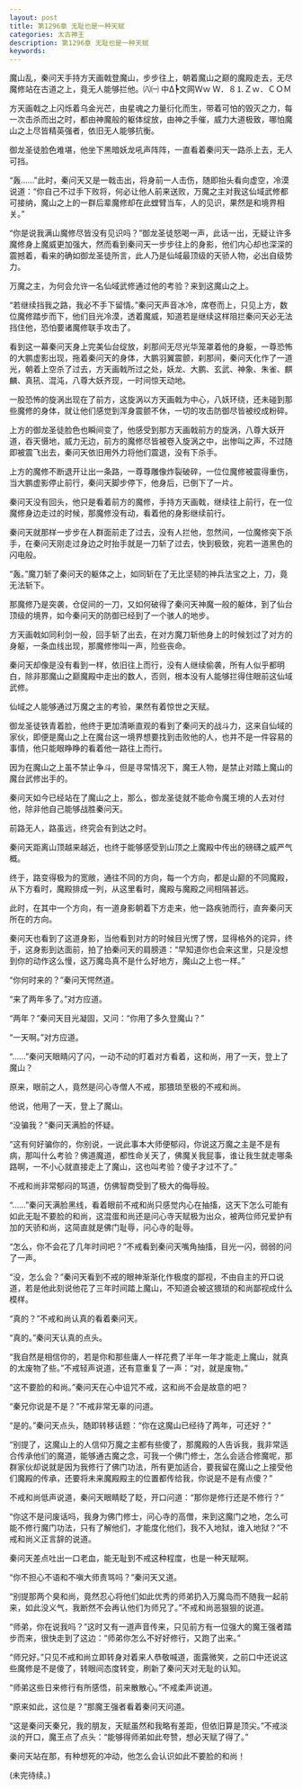 ```yaml
---
layout: post
title: 第1296章 无耻也是一种天赋
categories: 太古神王
description: 第1296章 无耻也是一种天赋
keywords:
---
```


魔山乱，秦问天手持方天画戟登魔山，步步往上，朝着魔山之巅的魔殿走去，无尽魔修站在古道之上，竟无人能够拦他。㈧㈠   中Δ┡文网Ｗｗ Ｗ．８⒈Ｚｗ．ＣＯＭ

方天画戟之上闪烁着乌金光芒，由星魂之力量衍化而生，带着可怕的毁灭之力，每一次击杀而出之时，都由神魔般的躯体绽放，由神之手催，威力大道极致，哪怕魔山之上尽皆精英强者，依旧无人能够抗衡。

御龙圣徒脸色难堪，他坐下黑暗妖龙吼声阵阵，一直看着秦问天一路杀上去，无人可挡。

“轰……”此时，秦问天又是一戟击出，将身前一人击伤，随即抬头看向虚空，冷漠说道：“你自己不过手下败将，何必让他人前来送败，万魔之主对我这仙域武修都可接纳，魔山之上的一群后辈魔修却在此螳臂当车，人的见识，果然是和境界相关。”

“你是说我满山魔修尽皆没有见识吗？”御龙圣徒怒喝一声，此话一出，无疑让许多魔修身上魔威更加强大，然而看到秦问天一步步往上的身影，他们内心却也深深的震撼着，看来的确如御龙圣徒所言，此人乃是仙域最顶级的天骄人物，必出自级势力。

万魔之主，为何会允许一名仙域武修通过他的考验？来到这魔山之上。

“若继续挡我之路，我必不手下留情。”秦问天声音冰冷，席卷而上，只见上方，数位魔修踏步而下，他们目光冷漠，透着魔威，知道若是继续这样阻拦秦问天必无法挡住他，恐怕要诸魔修联手攻击了。

看到这一幕秦问天身上完美仙台绽放，刹那间无尽光华笼罩着他的身躯，一尊恐怖的大鹏虚影出现，拖着秦问天的身体，大鹏羽翼震颤，刹那间，秦问天化作了一道光，朝着上空杀了过去，方天画戟所过之处，妖龙、大鹏、玄武、神象、朱雀、麒麟、真犼、混沌，八尊大妖齐现，一时间惊天动地。

一股恐怖的旋涡出现在了前方，这旋涡以方天画戟为中心，八妖环绕，还未碰到那些魔修的身体，就让他们感觉到浑身震颤不休，一切的攻击防御尽皆被绞成粉碎。

上方的御龙圣徒脸色也瞬间变了，他感受到那方天画戟前方的旋涡，八尊大妖开道，吞天慑地，威力无边，前方的魔修尽皆被卷入旋涡之中，出惨叫之声，不过随即被震飞出去，秦问天依旧用外力将他们震退，没有下杀手。

上方的魔修不断退开让出一条路，一尊尊雕像炸裂破碎，一位位魔修被震得重伤，当大鹏虚影停止前行，秦问天脚步停下，他身后，已倒下了一片。

秦问天没有回头，他只是看着前方的魔修，手持方天画戟，继续往上前行，在一位魔修身边走过的时候，那魔修没有动，看着他的身影继续前行。

秦问天就那样一步步在人群面前走了过去，没有人拦他，忽然间，一位魔修突下杀手，在秦问天刚走过身边之时抬手就是一刀斩了过去，快到极致，宛若一道黑色的闪电般。

“轰。”魔刀斩了秦问天的躯体之上，如同斩在了无比坚韧的神兵法宝之上，刀，竟无法斩下。

那魔修乃是突袭，仓促间的一刀，又如何破得了秦问天神魔一般的躯体，到了仙台顶级的境界，如今秦问天的防御已经到了一个骇人的地步。

方天画戟如同利剑一般，回手斩了出去，在对方魔刀斩他身上的时候划过了对方的身躯，一条血线出现，那魔修惨叫一声，险些丧命。

秦问天却像是没有看到一样，依旧往上而行，没有人继续偷袭，所有人似乎都明白，除非那魔山之巅魔殿中走出的数人，否则，根本没有人能够拦得住眼前这仙域武修。

仙域之人能够通过万魔之主的考验，果然有着惊世之天赋。

御龙圣徒铁青着脸，他终于更加清晰直观的看到了秦问天的战斗力，这来自仙域的家伙，即便是魔山之上在魔台这一境界想要找到击败他的人，也并不是一件容易的事情，他只能眼睁睁的看着他一路往上而行。

因为在魔山之上虽不禁止争斗，但是寻常情况下，魔王人物，是禁止对踏上魔山的魔台武修出手的。

秦问天如今已经站在了魔山之上，那么，御龙圣徒就不能命令魔王境的人去对付他，除非他自己能够战胜秦问天。

前路无人，路虽远，终究会有到达之时。

秦问天距离山顶越来越近，也终于能够感受到山顶之上魔殿中传出的磅礴之威严气概。

终于，路变得极为的宽敞，通往不同的方向，每一个方向，都是山巅的不同魔殿，从下方看时，魔殿排成一列，从这里看时，魔殿与魔殿之间相隔甚远。

此时，在其中一个方向，有一道身影朝着下方走来，他一路疾驰而行，直奔秦问天所在的方向。

秦问天也看到了这道身影，当他看到对方的时候目光愣了愣，显得格外的诧异，终于，这身影到达面前，拍了拍秦问天的肩膀道：“早知道你也会来这里，只是没想到你的动作这么慢，这万魔岛真不是什么好地方，魔山之上也一样。”

“你何时来的？”秦问天愕然道。

“来了两年多了。”对方应道。

“两年？”秦问天目光凝固，又问：“你用了多久登魔山？”

“一天啊。”对方应道。

“……”秦问天眼睛闪了闪，一动不动的盯着对方看着，这和尚，用了一天，登上了魔山？

原来，眼前之人，竟然是问心寺僧人不戒，那猥琐至极的不戒和尚。

他说，他用了一天，登上了魔山。

“没骗我？”秦问天满脸的怀疑。

“这有何好骗你的，你别说，一说此事本大师便郁闷，你说这万魔之主是不是有病，那叫什么考验？佛道魔道，都性命关天了，佛魔关我屁事，谁让我生就走哪条路啊，一不小心就直接走上了魔山，这也叫考验？傻子才过不了。”

不戒和尚非常郁闷的骂道，仿佛智商受到了极大的侮辱般。

“……”秦问天满脸黑线，看着眼前不戒和尚只感觉内心在抽搐，这天下怎么可能有如此无耻不要脸的和尚，这混蛋和尚还是问心寺天赋极为出众，被两位师兄爱护有加的天骄和尚，这简直就是佛门耻辱，问心寺的耻辱。

“怎么，你不会花了几年时间吧？”不戒看到秦问天嘴角抽搐，目光一闪，弱弱的问了一声。

“没，怎么会？”秦问天看到不戒的眼神渐渐化作极度的鄙视，不由自主的开口说道，若是他此刻说他花了三年时间踏上魔山，不知道会被这猥琐的和尚鄙视成什么模样。

“真的？”不戒和尚认真的看着秦问天。

“真的。”秦问天认真的点头。

“我自然是相信你的，若是你和那些庸人一样花费了半年一年才能走上魔山，就真的太废物了些。”不戒轻声说道，还有意重复了一声：“对，就是废物。”

“这不要脸的和尚。”秦问天在心中诅咒不戒，这和尚不会是故意的吧？

“秦兄你说是不是？”不戒非常无辜的问道。

“是的。”秦问天点头，随即转移话题：“你在这魔山已经待了两年，可还好？”

“别提了，这魔山上的人信仰万魔之主都有些傻了，那魔殿的人告诉我，我非常适合传承他们的魔道，能够通古魔之念，可我一个佛门修士，怎么会适合修魔呢，那群家伙却说就是因为我修行了佛门功法，所有更加适合，要我留在魔山之上接受他们魔殿的传承，还要将未来魔殿殿主的位置都传给我，你说是不是有点傻？”

不戒和尚低声说道，秦问天眼睛眨了眨，开口问道：“那你是修行还是不修行？”

“你这不是问废话吗，我身为佛门修士，问心寺的高僧，来到这魔门之地，怎么可能不修行魔门功法，只有了解他们，才能度化他们，我不入地狱，谁入地狱？”不戒和尚义正言辞的说道。

秦问天差点吐出一口老血，能无耻到不戒这种程度，也是一种天赋啊。

“你不担心不语和不嗔大师责骂吗？”秦问天又道。

“别提那两个臭和尚，竟然忍心将他们如此优秀的师弟扔入万魔岛而不随我一起前来，如此没义气，我断然不会再认他们为师兄了。”不戒和尚恶狠狠的说道。

“师弟，你在说我吗？”这时又有一道声音传来，只见前方有一位强大的魔王强者踏步而来，很快走到了这边：“师弟你怎么不好好修行，又跑了出来。”

“师兄好。”只见不戒和尚立即转身对着来人恭敬喊道，面露微笑，之前口中还说这些魔修是不是傻了，转眼间态度转变，刷新了秦问天对无耻的认知。

“师弟这些日来修行有所感悟，前来散散心。”不戒柔声说道。

“原来如此，这位是？”那魔王强者看着秦问天问道。

“这是秦问天秦兄，我的朋友，天赋虽然和我略有差距，但依旧算是顶尖。”不戒淡淡的开口，魔王点了点头：“能够得师弟如此夸赞，想必天赋了得了。”

秦问天站在那，有种想死的冲动，他怎么会认识如此不要脸的和尚！

(未完待续。)
